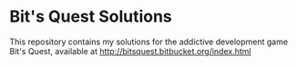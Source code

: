 Bit's Quest Solutions
=====================

This repository contains my solutions for the addictive development game Bit's Quest, available at http://bitsquest.bitbucket.org/index.html
